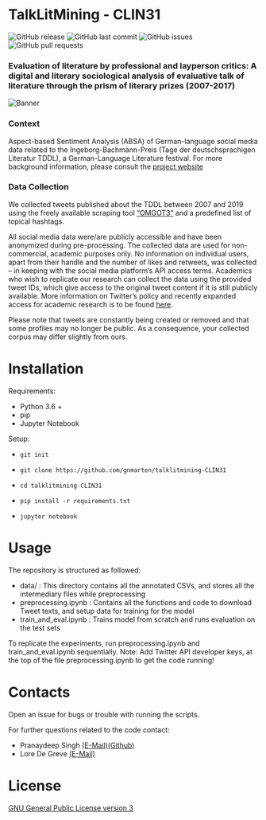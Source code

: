 # TalkLitMining - CLIN31


<!-- Add buttons here -->

![GitHub release](https://img.shields.io/badge/release-1.0.0-orange)
![GitHub last commit](https://img.shields.io/github/last-commit/gnmarten/talklitmining-CLIN31)
![GitHub issues](https://img.shields.io/github/issues-raw/gnmarten/talklitmining-CLIN31)
![GitHub pull requests](https://img.shields.io/github/issues-pr/gnmarten/talklitmining-CLIN31)

<!-- Describe your project in brief -->

### Evaluation of literature by professional and layperson critics: A digital and literary sociological analysis of evaluative talk of literature through the prism of literary prizes (2007-2017) ###

![Banner](https://www.talklitmining.ugent.be/wp-content/uploads/2021/06/vlcsnap-error192_statements.png)

### Context ###

Aspect-based Sentiment Analysis (ABSA) of German-language social media data related to the Ingeborg-Bachmann-Preis (Tage der deutschsprachigen Literatur TDDL), a German-Language Literature festival. For more background information, please consult the [project website](http://www.talklitmining.ugent.be.)

### Data Collection ### 

We collected tweets published about the TDDL between 2007 and 2019 using the freely available scraping tool [“OMGOT3”](https://github.com/marquisvictor/Optimized-Modified-GetOldTweets3-OMGOT) and a predefined list of topical hashtags.

All social media data were/are publicly accessible and have been anonymized during pre-processing. The collected data are used for non-commercial, academic purposes only. No information on individual users, apart from their handle and the number of likes and retweets, was collected – in keeping with the social media platform’s API access terms. Academics who wish to replicate our research can collect the data using the provided tweet IDs, which give access to the original tweet content if it is still publicly available. More information on Twitter’s policy and recently expanded access for academic research is to be found [here](https://developer.twitter.com/en/products/twitter-api/academic-research).

Please note that tweets are constantly being created or removed and that some profiles may no longer be public. As a consequence, your collected corpus may differ slightly from ours.

# Installation

Requirements:

* Python 3.6 + 
* pip
* Jupyter Notebook

Setup: 

* ```git init```

* ```git clone https://github.com/gnmarten/talklitmining-CLIN31```

* ```cd talklitmining-CLIN31```

* ```pip install -r requirements.txt```

* ```jupyter notebook```

# Usage

The repository is structured as followed:

* data/ : This directory contains all the annotated CSVs, and stores all the intermediary files while preprocessing
* preprocessing.ipynb : Contains all the functions and code to download Tweet texts, and setup data for training for the model
* train_and_eval.ipynb : Trains model from scratch and runs evaluation on the test sets

To replicate the experiments, run preprocessing.ipynb and train_and_eval.ipynb sequentially.
Note: Add Twitter API developer keys, at the top of the file preprocessing.ipynb to get the code running!

# Contacts

Open an issue for bugs or trouble with running the scripts.

For further questions related to the code contact:

* Pranaydeep Singh [(E-Mail)](mailto:pranaydeep.singh@ugent.be)[(Github)](https://github.com/pranaydeeps)
* Lore De Greve [(E-Mail)](mailto:lore.degreve@ugent.be)

# License

[GNU General Public License version 3](https://opensource.org/licenses/GPL-3.0)

